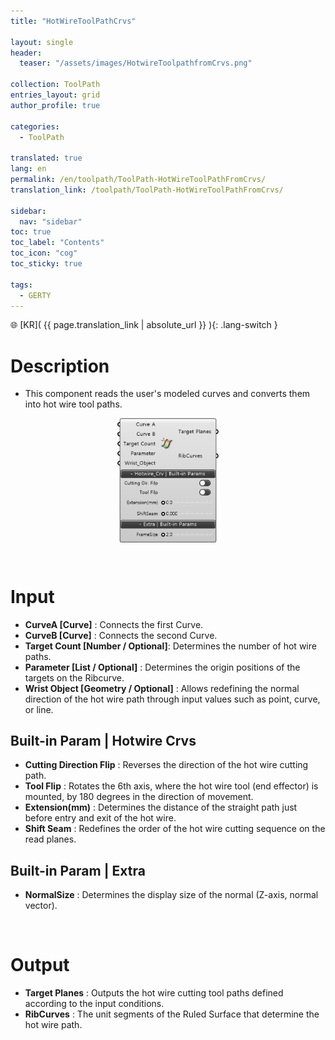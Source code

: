 ```yaml
---
title: "HotWireToolPathCrvs"

layout: single
header:
  teaser: "/assets/images/HotwireToolpathfromCrvs.png"

collection: ToolPath
entries_layout: grid
author_profile: true

categories:
  - ToolPath

translated: true
lang: en
permalink: /en/toolpath/ToolPath-HotWireToolPathFromCrvs/
translation_link: /toolpath/ToolPath-HotWireToolPathFromCrvs/

sidebar:
  nav: "sidebar"
toc: true
toc_label: "Contents"
toc_icon: "cog"
toc_sticky: true

tags: 
  - GERTY
---
```


🌐 [KR]( {{ page.translation_link | absolute_url }} ){: .lang-switch }

# Description

* This component reads the user's modeled curves and converts them into hot wire tool paths.

<p align="center">  <img src="/assets/images/HotwireToolpathfromCrvs.png" align="center" width="32%"></p>

<br>

# Input

* **CurveA [Curve]** : Connects the first Curve.
* **CurveB [Curve]** : Connects the second Curve.
* **Target Count [Number / Optional]**: Determines the number of hot wire paths.
* **Parameter [List / Optional]** : Determines the origin positions of the targets on the Ribcurve.
* **Wrist Object [Geometry / Optional]** : Allows redefining the normal direction of the hot wire path through input values such as point, curve, or line.

## Built-in Param | Hotwire Crvs

* **Cutting Direction Flip** : Reverses the direction of the hot wire cutting path.
* **Tool Flip** : Rotates the 6th axis, where the hot wire tool (end effector) is mounted, by 180 degrees in the direction of movement.
* **Extension(mm)** : Determines the distance of the straight path just before entry and exit of the hot wire.
* **Shift Seam** : Redefines the order of the hot wire cutting sequence on the read planes.

## Built-in Param | Extra
* **NormalSize** : Determines the display size of the normal (Z-axis, normal vector).

<br>

# Output

* **Target Planes** : Outputs the hot wire cutting tool paths defined according to the input conditions.
* **RibCurves** : The unit segments of the Ruled Surface that determine the hot wire path.